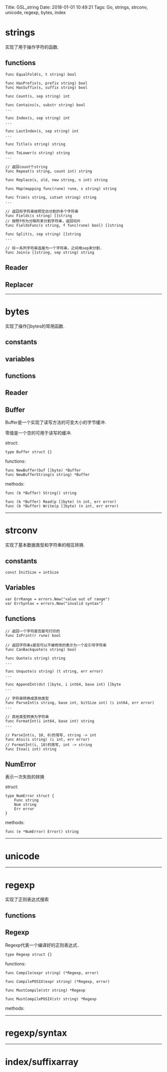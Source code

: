 Title: GSL_string
Date: 2018-01-01 10:49:21
Tags: Go, strings, strconv, unicode, regexp, bytes, index



# strings

实现了用于操作字符的函数.

## functions

    func EqualFold(s, t string) bool

    func HasPrefix(s, prefix string) bool
    func HasSuffix(s, suffix string) bool

    func Count(s, sep string) int

    func Contains(s, substr string) bool
    ...

    func Index(s, sep string) int
    ...

    func LastIndex(s, sep string) int
    ...

    func Title(s string) string

    func ToLower(s string) string
    ...

    // 返回count个string
    func Repeat(s string, count int) string

    func Replace(s, old, new string, n int) string

    func Map(mapping func(rune) rune, s string) string

    func Trim(s string, cutset string) string
    ...

    // 返回将字符串按照空白分割的多个字符串
    func Fields(s string) []string
    // 按照f作为分隔符来分割字符串，返回切片
    func FieldsFunc(s string, f func(rune) bool) []string

    func Split(s, sep string) []string
    ...

    // 将一系列字符串连接为一个字符串，之间用sep来分割.
    func Join(a []string, sep string) string

## Reader

## Replacer

***

# bytes

实现了操作[]bytes的常用函数.

## constants

## variables

## functions

## Reader

## Buffer

Buffer是一个实现了读写方法的可变大小的字节缓冲.

零值是一个空的可用于读写的缓冲.

struct:

    type Buffer struct {}

functions:

    func NewBuffer(buf []byte) *Buffer
    func NewBufferString(s string) *Buffer

methods:

    func (b *Buffer) String() string

    func (b *Buffer) Read(p []byte) (n int, err error)
    func (b *Buffer) Write(p []byte) (n int, err error)

***

# strconv

实现了基本数据类型和字符串的相互转换.

## constants

    const InitSize = intSize

## Variables

    var ErrRange = errors.New("value out of range")
    var ErrSyntax = errors.New("invalid syntax")

## functions

    // 返回一个字符是否是可打印的
    func IsPrint(r rune) bool

    // 返回字符串s是否可以不被修改的表示为一个反引号字符串
    func CanBackquote(s string) bool

    func Quote(s string) string
    ...

    func Unquote(s string) (t string, err error)
    ...

    func AppendInt(dst []byte, i int64, base int) []byte
    ...

    // 字符串转换成其他类型
    func ParseInt(s string, base int, bitSize int) (i int64, err error)
    ...

    // 其他类型转换为字符串
    func FormatInt(i int64, base int) string
    ...

    // ParseInt(s, 10, 0)的简写, string -> int
    func Atoi(s string) (i int, err error)
    // FormatInt(i, 10)的简写, int -> string
    func Itoa(i int) string

## NumError

表示一次失败的转换

struct:

    type NumError struct {
        Func string
        Num string
        Err error
    }

methods:

    func (e *NumError) Error() string

***

# unicode

***

# regexp

实现了正则表达式搜索

## functions

## Regexp

Regexp代表一个编译好的正则表达式．

    type Regexp struct {}

functions:

    func Compile(expr string) (*Regexp, error)

    func CompilePOSIX(expr string) (*Regexp, error)

    func MustCompile(str string) *Regexp

    func MustCompilePOSIX(str string) *Regexp

methods:


***

# regexp/syntax

***

# index/suffixarray
